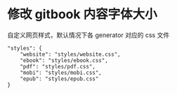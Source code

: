 # 修改 gitbook 内容字体大小

自定义网页样式，默认情况下各 generator 对应的 css 文件

```text
"styles": {
    "website": "styles/website.css",
    "ebook": "styles/ebook.css",
    "pdf": "styles/pdf.css",
    "mobi": "styles/mobi.css",
    "epub": "styles/epub.css"
}
```

